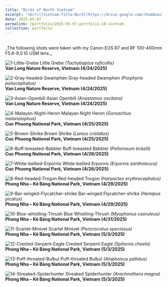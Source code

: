 ```yaml
---
title: "Birds of North Vietnam"
excerpt: "<br/>![Vietnam-Title-Bird](https://drive.google.com/thumbnail?id=1afYtfiEU9OSb4K4fFx17GFp87EtVaBSn&sz=w1000)"
date: 2025-05-07
permalink: /portfolio/2025-05-07-portfolio-10-vietnam
collection: portfolio
---
```


<br/>
_The following shots were taken with my Canon EOS R7 and RF 100-400mm F5.6-8.0 IS USM lens._
<br/>

![1-Little-Grebe](https://drive.google.com/thumbnail?id=1v8Zzb1Htj1D1lheiySZSzfRA9Te-kIK2&sz=w1000)
Little Grebe _(Tachybaptus ruficollis)_ <br/> __Van Long Nature Reserve, Vietnam (4/24/2025)__

![2-Gray-headed-Swamphen](https://drive.google.com/thumbnail?id=1hRu5_khV_91KksKI8t4FW2p6gKF0MpG_&sz=w1000)
Gray-headed Swamphen _(Porphyrio poliocephalus)_ <br/> __Van Long Nature Reserve, Vietnam (4/24/2025)__

![3-Asian-Openbill](https://drive.google.com/thumbnail?id=1afYtfiEU9OSb4K4fFx17GFp87EtVaBSn&sz=w1000)
Asian Openbill _(Anastomus oscitans)_ <br/> __Van Long Nature Reserve, Vietnam (4/24/2025)__

![4-Malayan-Night-Heron](https://drive.google.com/thumbnail?id=1giTay1KqZYqtNZ705ZdIok0s3Nu9-aha&sz=w1000)
Malayan Night Heron _(Gorsachius melanolophus)_ <br/> __Cuc Phuong National Park, Vietnam (4/25/2025)__

![5-Brown-Shrike](https://drive.google.com/thumbnail?id=13TbXf2EgMp0PEldF_Lz38LTlOpZCXsTo&sz=w1000)
Brown Shrike _(Lanius cristatus)_ <br/> __Cuc Phuong National Park, Vietnam (4/25/2025)__

![6-Buff-breasted-Babbler](https://drive.google.com/thumbnail?id=1VtqMHrtReNYM765g9bWTjIDw69akTz9g&sz=w1000)
Buff-breasted Babbler _(Pellorneum tickelli)_ <br/> __Cuc Phuong National Park, Vietnam (4/26/2025)__

![7-White-bellied-Erpornis](https://drive.google.com/thumbnail?id=1YGfjRfAuCubbrEWCrQwsKxB-r3TWT1xW&sz=w1000)
White-bellied Erpornis _(Erpornis zantholeuca)_ <br/> __Cuc Phuong National Park, Vietnam (4/26/2025)__

![8-Red-headed-Trogon](https://drive.google.com/thumbnail?id=1Xttf33EajrQE2t23aX5qkXfwVHNeCgxz&sz=w1000)
Red-headed Trogon _(Harpactes erythrocephalus)_ <br/> __Phong Nha – Kẻ Bàng National Park, Vietnam (4/29/2025)__

![9-Bar-winged-Flycatcher-shrike](https://drive.google.com/thumbnail?id=1HBtxcx5AOeRq-PGB8NPxUbnUINL_q0mM&sz=w1000)
Bar-winged Flycatcher-shrike _(Hemipus picatus)_ <br/> __Phong Nha – Kẻ Bàng National Park, Vietnam (4/29/2025)__

![10-Blue-whistling-Thrush](https://drive.google.com/thumbnail?id=1PC9A0j8e3Nm5I7Sdav6eLjRLYeSZPyh8&sz=w1000)
Blue Whistling-Thrush _(Myophonus caeruleus)_ <br/> __Phong Nha – Kẻ Bàng National Park, Vietnam (4/31/2025)__

![11-Scarlet-Minivet](https://drive.google.com/thumbnail?id=1Qdf_R_8yjaKS0YrUGkh4DpVzMgEtD6iC&sz=w1000)
Scarlet Minivet _(Pericrocotus speciosus)_ <br/> __Phong Nha – Kẻ Bàng National Park, Vietnam (5/3/2025)__

![12-Crested-Serpent-Eagle](https://drive.google.com/thumbnail?id=1AxMwgbeWJRC3PUAoUMcUrwi49ykaPQtd&sz=w1000)
Crested Serpent-Eagle _(Spilornis cheela)_ <br/> __Phong Nha – Kẻ Bàng National Park, Vietnam (5/3/2025)__

![13-Puff-throated-Bulbul](https://drive.google.com/thumbnail?id=1rCgUPwXLjxPO12xD9lM7BCLCfI8J_5jQ&sz=w1000)
Puff-throated Bulbul _(Alophoixus pallidus)_ <br/> __Phong Nha – Kẻ Bàng National Park, Vietnam (5/3/2025)__

![14-Streaked-Spiderhunter](https://drive.google.com/thumbnail?id=13MvGZfuxHbupyCFKlLqitA0bCYy1CCIT&sz=w1000)
Streaked Spiderhunter _(Arachnothera magna)_ <br/> __Phong Nha – Kẻ Bàng National Park, Vietnam (5/3/2025)__

